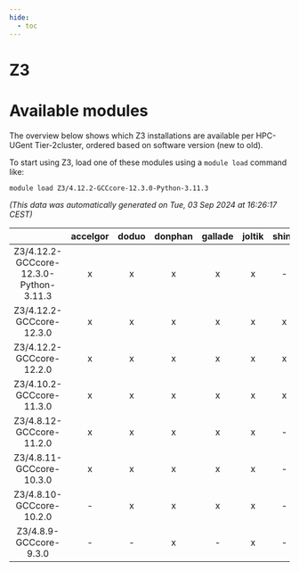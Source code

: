 ```yaml
---
hide:
  - toc
---
```


Z3
==

# Available modules


The overview below shows which Z3 installations are available per HPC-UGent Tier-2cluster, ordered based on software version (new to old).

To start using Z3, load one of these modules using a `module load` command like:

```shell
module load Z3/4.12.2-GCCcore-12.3.0-Python-3.11.3
```

*(This data was automatically generated on Tue, 03 Sep 2024 at 16:26:17 CEST)*  

| |accelgor|doduo|donphan|gallade|joltik|shinx|skitty|
| :---: | :---: | :---: | :---: | :---: | :---: | :---: | :---: |
|Z3/4.12.2-GCCcore-12.3.0-Python-3.11.3|x|x|x|x|x|-|x|
|Z3/4.12.2-GCCcore-12.3.0|x|x|x|x|x|x|x|
|Z3/4.12.2-GCCcore-12.2.0|x|x|x|x|x|x|x|
|Z3/4.10.2-GCCcore-11.3.0|x|x|x|x|x|x|x|
|Z3/4.8.12-GCCcore-11.2.0|x|x|x|x|x|-|x|
|Z3/4.8.11-GCCcore-10.3.0|x|x|x|x|x|-|x|
|Z3/4.8.10-GCCcore-10.2.0|-|x|x|x|x|-|x|
|Z3/4.8.9-GCCcore-9.3.0|-|-|x|-|x|-|x|
